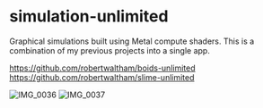 # simulation-unlimited
Graphical simulations built using Metal compute shaders. This is a combination of my previous projects into a single app.

https://github.com/robertwaltham/boids-unlimited
https://github.com/robertwaltham/slime-unlimited


![IMG_0036](https://github.com/robertwaltham/simulation-unlimited/assets/438673/abf0a992-c329-46f5-aff3-3d4c23d514e1)
![IMG_0037](https://github.com/robertwaltham/simulation-unlimited/assets/438673/2dd6d38b-1608-48e5-8be9-d6e4442698e0)

